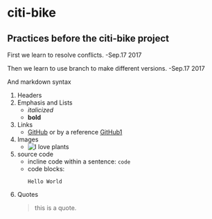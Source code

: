 

# citi-bike

## Practices before the citi-bike project 

First we learn to resolve conflicts.   -Sep.17 2017

Then we learn to use branch to make different versions.  -Sep.17 2017

And markdown syntax
 1. Headers
 2. Emphasis and Lists
    * _italicized_
    * **bold**
 3. Links
    * [GitHub](https://github.com/) or by a reference [GitHub1][1]
 4. Images
    * ![I love plants](green-forest-ed-mcgowan-hd-wallpaper.jpg)
 5. source code
    * incline code within a sentence: `code`
    * code blocks:
      ```
      Hello World
      ```
 6. Quotes
    > this is a quote.
    
    
 [1]: https://github.com/
